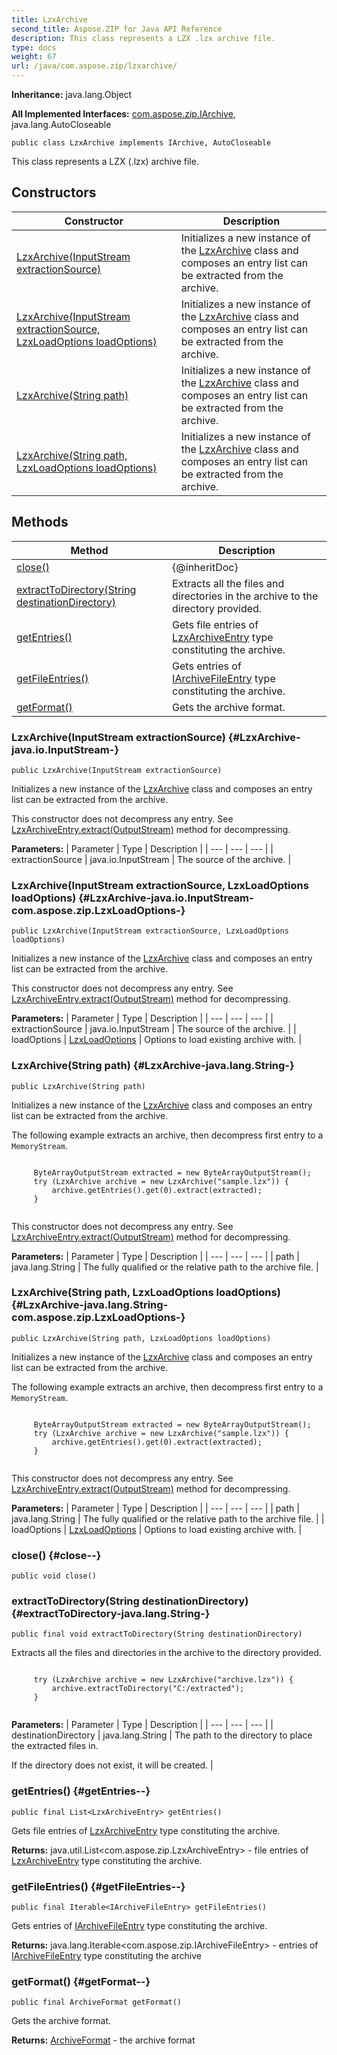```yaml
---
title: LzxArchive
second_title: Aspose.ZIP for Java API Reference
description: This class represents a LZX .lzx archive file.
type: docs
weight: 67
url: /java/com.aspose.zip/lzxarchive/
---
```


**Inheritance:**
java.lang.Object

**All Implemented Interfaces:**
[com.aspose.zip.IArchive](../../com.aspose.zip/iarchive), java.lang.AutoCloseable
```
public class LzxArchive implements IArchive, AutoCloseable
```

This class represents a LZX (.lzx) archive file.
## Constructors

| Constructor | Description |
| --- | --- |
| [LzxArchive(InputStream extractionSource)](#LzxArchive-java.io.InputStream-) | Initializes a new instance of the [LzxArchive](../../com.aspose.zip/lzxarchive) class and composes an entry list can be extracted from the archive. |
| [LzxArchive(InputStream extractionSource, LzxLoadOptions loadOptions)](#LzxArchive-java.io.InputStream-com.aspose.zip.LzxLoadOptions-) | Initializes a new instance of the [LzxArchive](../../com.aspose.zip/lzxarchive) class and composes an entry list can be extracted from the archive. |
| [LzxArchive(String path)](#LzxArchive-java.lang.String-) | Initializes a new instance of the [LzxArchive](../../com.aspose.zip/lzxarchive) class and composes an entry list can be extracted from the archive. |
| [LzxArchive(String path, LzxLoadOptions loadOptions)](#LzxArchive-java.lang.String-com.aspose.zip.LzxLoadOptions-) | Initializes a new instance of the [LzxArchive](../../com.aspose.zip/lzxarchive) class and composes an entry list can be extracted from the archive. |
## Methods

| Method | Description |
| --- | --- |
| [close()](#close--) | \{@inheritDoc\} |
| [extractToDirectory(String destinationDirectory)](#extractToDirectory-java.lang.String-) | Extracts all the files and directories in the archive to the directory provided. |
| [getEntries()](#getEntries--) | Gets file entries of [LzxArchiveEntry](../../com.aspose.zip/lzxarchiveentry) type constituting the archive. |
| [getFileEntries()](#getFileEntries--) | Gets entries of [IArchiveFileEntry](../../com.aspose.zip/iarchivefileentry) type constituting the archive. |
| [getFormat()](#getFormat--) | Gets the archive format. |
### LzxArchive(InputStream extractionSource) {#LzxArchive-java.io.InputStream-}
```
public LzxArchive(InputStream extractionSource)
```


Initializes a new instance of the [LzxArchive](../../com.aspose.zip/lzxarchive) class and composes an entry list can be extracted from the archive.

This constructor does not decompress any entry. See [LzxArchiveEntry.extract(OutputStream)](../../com.aspose.zip/lzxarchiveentry\#extract-OutputStream-) method for decompressing.

**Parameters:**
| Parameter | Type | Description |
| --- | --- | --- |
| extractionSource | java.io.InputStream | The source of the archive. |

### LzxArchive(InputStream extractionSource, LzxLoadOptions loadOptions) {#LzxArchive-java.io.InputStream-com.aspose.zip.LzxLoadOptions-}
```
public LzxArchive(InputStream extractionSource, LzxLoadOptions loadOptions)
```


Initializes a new instance of the [LzxArchive](../../com.aspose.zip/lzxarchive) class and composes an entry list can be extracted from the archive.

This constructor does not decompress any entry. See [LzxArchiveEntry.extract(OutputStream)](../../com.aspose.zip/lzxarchiveentry\#extract-OutputStream-) method for decompressing.

**Parameters:**
| Parameter | Type | Description |
| --- | --- | --- |
| extractionSource | java.io.InputStream | The source of the archive. |
| loadOptions | [LzxLoadOptions](../../com.aspose.zip/lzxloadoptions) | Options to load existing archive with. |

### LzxArchive(String path) {#LzxArchive-java.lang.String-}
```
public LzxArchive(String path)
```


Initializes a new instance of the [LzxArchive](../../com.aspose.zip/lzxarchive) class and composes an entry list can be extracted from the archive.

The following example extracts an archive, then decompress first entry to a `MemoryStream`.

```

     ByteArrayOutputStream extracted = new ByteArrayOutputStream();
     try (LzxArchive archive = new LzxArchive("sample.lzx")) {
         archive.getEntries().get(0).extract(extracted);
     }
 
```

This constructor does not decompress any entry. See [LzxArchiveEntry.extract(OutputStream)](../../com.aspose.zip/lzxarchiveentry\#extract-OutputStream-) method for decompressing.

**Parameters:**
| Parameter | Type | Description |
| --- | --- | --- |
| path | java.lang.String | The fully qualified or the relative path to the archive file. |

### LzxArchive(String path, LzxLoadOptions loadOptions) {#LzxArchive-java.lang.String-com.aspose.zip.LzxLoadOptions-}
```
public LzxArchive(String path, LzxLoadOptions loadOptions)
```


Initializes a new instance of the [LzxArchive](../../com.aspose.zip/lzxarchive) class and composes an entry list can be extracted from the archive.

The following example extracts an archive, then decompress first entry to a `MemoryStream`.

```

     ByteArrayOutputStream extracted = new ByteArrayOutputStream();
     try (LzxArchive archive = new LzxArchive("sample.lzx")) {
         archive.getEntries().get(0).extract(extracted);
     }
 
```

This constructor does not decompress any entry. See [LzxArchiveEntry.extract(OutputStream)](../../com.aspose.zip/lzxarchiveentry\#extract-OutputStream-) method for decompressing.

**Parameters:**
| Parameter | Type | Description |
| --- | --- | --- |
| path | java.lang.String | The fully qualified or the relative path to the archive file. |
| loadOptions | [LzxLoadOptions](../../com.aspose.zip/lzxloadoptions) | Options to load existing archive with. |

### close() {#close--}
```
public void close()
```




### extractToDirectory(String destinationDirectory) {#extractToDirectory-java.lang.String-}
```
public final void extractToDirectory(String destinationDirectory)
```


Extracts all the files and directories in the archive to the directory provided.

```

     try (LzxArchive archive = new LzxArchive("archive.lzx")) {
         archive.extractToDirectory("C:/extracted");
     }
 
```



**Parameters:**
| Parameter | Type | Description |
| --- | --- | --- |
| destinationDirectory | java.lang.String | The path to the directory to place the extracted files in.

If the directory does not exist, it will be created. |

### getEntries() {#getEntries--}
```
public final List<LzxArchiveEntry> getEntries()
```


Gets file entries of [LzxArchiveEntry](../../com.aspose.zip/lzxarchiveentry) type constituting the archive.

**Returns:**
java.util.List&lt;com.aspose.zip.LzxArchiveEntry&gt; - file entries of [LzxArchiveEntry](../../com.aspose.zip/lzxarchiveentry) type constituting the archive.
### getFileEntries() {#getFileEntries--}
```
public final Iterable<IArchiveFileEntry> getFileEntries()
```


Gets entries of [IArchiveFileEntry](../../com.aspose.zip/iarchivefileentry) type constituting the archive.

**Returns:**
java.lang.Iterable&lt;com.aspose.zip.IArchiveFileEntry&gt; - entries of [IArchiveFileEntry](../../com.aspose.zip/iarchivefileentry) type constituting the archive
### getFormat() {#getFormat--}
```
public final ArchiveFormat getFormat()
```


Gets the archive format.

**Returns:**
[ArchiveFormat](../../com.aspose.zip/archiveformat) - the archive format
